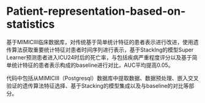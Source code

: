 # Patient-representation-based-on-statistics
基于MIMICIII临床数据库，对传统基于简单统计特征的患者表示进行改进，使用遗传算法获取重要统计特征对患者时间序列进行表示，基于StackIng的模型Super Learner预测患者进入ICU24时后的死亡率，与包括疾病严重程度评分以及基于简单统计特征的患者表示构成的baseline进行对比，AUC平均提高0.05。

代码中包括从MIMICIII（Postgresql）数据库中提取数据、数据预处理、嵌入交叉验证的遗传算法特征选择、基于Stacking的模型集成以及与baseline的对比等部分。
